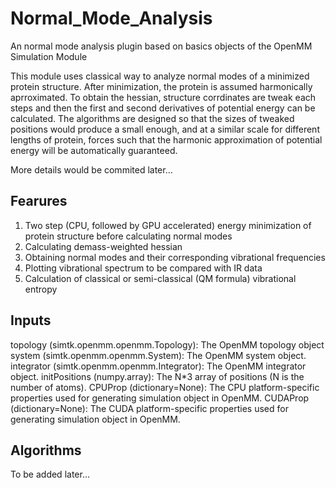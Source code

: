 # Normal_Mode_Analysis
An normal mode analysis plugin based on basics objects of the OpenMM Simulation Module

This module uses classical way to analyze normal modes of a minimized protein structure. 
After minimization, the protein is assumed harmonically aprroximated. 
To obtain the hessian, structure corrdinates are tweak each steps and then the first and second derivatives of potential energy can be calculated. 
The algorithms are designed so that the sizes of tweaked positions would produce a small enough, and at a similar scale for different lengths of protein, forces such that the harmonic approximation of potential energy will be automatically guaranteed.

More details would be commited later...

## Fearures
1. Two step (CPU, followed by GPU accelerated) energy minimization of protein structure before calculating normal modes
2. Calculating demass-weighted hessian
3. Obtaining normal modes and their corresponding vibrational frequencies
4. Plotting vibrational spectrum to be compared with IR data
5. Calculation of classical or semi-classical (QM formula) vibrational entropy

## Inputs
topology (simtk.openmm.openmm.Topology): The OpenMM topology object
system (simtk.openmm.openmm.System): The OpenMM system object.
integrator (simtk.openmm.openmm.Integrator): The OpenMM integrator object.
initPositions (numpy.array): The N*3 array of positions (N is the number of atoms).
CPUProp (dictionary=None): The CPU platform-specific properties used for generating simulation object in OpenMM.
CUDAProp (dictionary=None): The CUDA platform-specific properties used for generating simulation object in OpenMM.

## Algorithms
To be added later...



